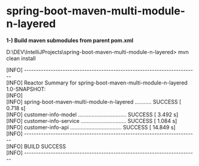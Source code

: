 # spring-boot-maven-multi-module-n-layered

**1-) Build maven submodules from parent pom.xml**

D:\DEV\IntelliJProjects\spring-boot-maven-multi-module-n-layered> mvn clean install

[INFO] ------------------------------------------------------------------------<br/>
[INFO] Reactor Summary for spring-boot-maven-multi-module-n-layered 1.0-SNAPSHOT:<br/>
[INFO]<br/>
[INFO] spring-boot-maven-multi-module-n-layered ........... SUCCESS [  0.718 s]<br/>
[INFO] customer-info-model ................................ SUCCESS [  3.492 s]<br/>
[INFO] customer-info-service .............................. SUCCESS [  1.084 s]<br/>
[INFO] customer-info-api .................................. SUCCESS [ 14.849 s]<br/>
[INFO] ------------------------------------------------------------------------<br/>
[INFO] BUILD SUCCESS<br/>
[INFO] ------------------------------------------------------------------------<br/>
